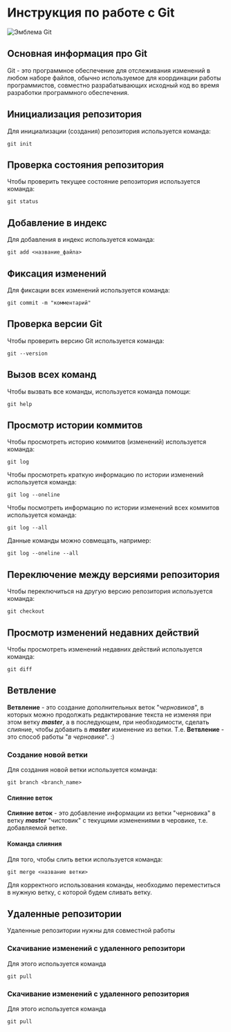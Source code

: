 # **Инструкция по работе с Git**

![Эмблема Git](Git.png)

## Основная информация про Git

Git - это программное обеспечение для отслеживания изменений в любом наборе файлов, обычно используемое для координации работы программистов, совместно разрабатывающих исходный код во время разработки программного обеспечения.

## Инициализация репозитория

Для инициализации (создания) репозитория используется команда: 

    git init

## Проверка состояния репозитория

Чтобы проверить текущее состояние репозитория используется команда:

    git status

## Добавление в индекс

Для добавления в индекс используется команда:

    git add <название_файла>

## Фиксация изменений

Для фиксации всех изменений используется команда:

    git commit -m "комментарий"

## Проверка версии Git

Чтобы проверить версию Git используется команда:

    git --version

## Вызов всех команд

Чтобы вызвать все команды, используется команда помощи: 

    git help

## Просмотр истории коммитов

Чтобы просмотреть историю коммитов (изменений) используется команда:

    git log

Чтобы просмотреть краткую информацию по истории изменений используется команда:

    git log --oneline

Чтобы посмотреть информацию по истории изменений всех коммитов используется команда:

    git log --all

Данные команды можно совмещать, например: 

    git log --oneline --all

## Переключение между версиями репозитория

Чтобы переключиться на другую версию репозитория используется команда:

    git checkout

## Просмотр изменений недавних действий

Чтобы просмотреть изменений недавних действий используется команда:

    git diff

## Ветвление

**Ветвление** - это создание дополнительных веток "_черновиков_", в которых можно продолжать редактирование текста не изменяя при этом ветку _**master**_, а в последующем, при необходимости, сделать слияние, чтобы добавить в _**master**_ изменение из ветки. Т.е. **Ветвление** - это способ работы "*в черновике*". :)

### Создание новой ветки

Для создания новой ветки используется команда:

    git branch <branch_name>

#### Слияние веток

**Слияние веток** - это добавление информации из ветки "черновика" в ветку _**master**_ "чистовик" с текущими изменениями в черовике, т.е. добавляемой ветке. 

#### Команда слияния

Для того, чтобы слить ветки используется команда:

    git merge <название ветки>

Для корректного использования команды, необходимо переместиться в нужную ветку, с которой будем сливать ветку.

## Удаленные репозитории

Удаленные репозитории нужны для совместной работы

### Скачивание изменений с удаленного репозитори

Для этого используется команда 

    git pull

### Скачивание изменений с удаленного репозитория

Для этого используется команда

    git pull

